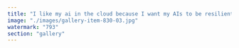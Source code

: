 ```yaml
---
title: "I like my ai in the cloud because I want my AIs to be resilient to anything"
image: "./images/gallery-item-830-03.jpg"
watermark: "793"
section: "gallery"
---
```

